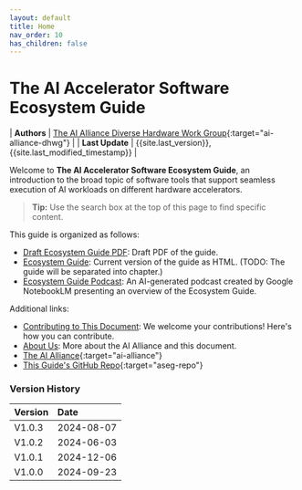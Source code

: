 ```yaml
---
layout: default
title: Home
nav_order: 10
has_children: false
---
```


# The AI Accelerator Software Ecosystem Guide

| **Authors** | [The AI Alliance Diverse Hardware Work Group](https://thealliance.ai/focus-areas/diverse-hardware){:target="ai-alliance-dhwg"} |
| **Last Update** | {{site.last_version}}, {{site.last_modified_timestamp}} |

Welcome to **The AI Accelerator Software Ecosystem Guide**, an introduction to the broad topic of software tools that support seamless execution of AI workloads on different hardware accelerators.

> **Tip:** Use the search box at the top of this page to find specific content.

This guide is organized as follows:

* [Draft Ecosystem Guide PDF]({{site.baseurl}}/files/AI%20Accelerator%20Software%20Ecosystem%20Guide.pdf): Draft PDF of the guide.
* [Ecosystem Guide]({{site.baseurl}}/ecosystem-guide/): Current version of the guide as HTML. (TODO: The guide will be separated into chapter.)
* [Ecosystem Guide Podcast]({{site.baseurl}}/files/Ecosystem%20Guide.wav): An AI-generated podcast created by Google NotebookLM presenting an overview of the Ecosystem Guide.

Additional links:

* [Contributing to This Document]({{site.baseurl}}/contributing): We welcome your contributions! Here's how you can contribute.
* [About Us]({{site.baseurl}}/about): More about the AI Alliance and this document.
* [The AI Alliance](https://thealliance.ai){:target="ai-alliance"}
* [This Guide's GitHub Repo](https://github.com/The-AI-Alliance/ai-accelerator-software-ecosystem-guide){:target="aseg-repo"}

### Version History

| Version  | Date       |
| :------- | :--------- |
| V1.0.3   | 2024-08-07 |
| V1.0.2   | 2024-06-03 |
| V1.0.1   | 2024-12-06 |
| V1.0.0   | 2024-09-23 |


